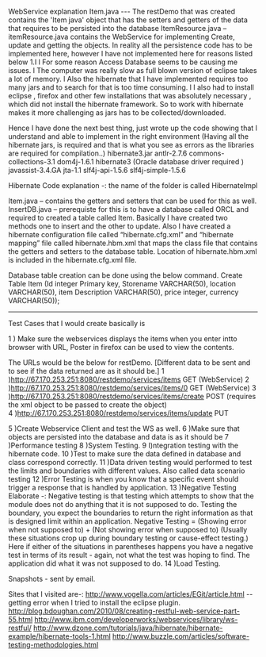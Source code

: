 WebService explanation 
Item.java --- The restDemo that was created contains the 'Item java' object that has the setters and getters of the data that requires to be persisted into the database
ItemResource.java –  itemResource.java contains the WebService for implementing Create, update and getting the objects. In reality all the persistence code has to be implemented here, however I have not implemented here for reasons listed below
1.I 
l For some reason Access Database seems to be causing me issues.
l The computer was really slow as full blown version of eclipse takes a lot of memory.
l Also the hibernate that I have implemented requires too many jars and to search for that is too time consuming.
l I also had to install eclipse , firefox and other few installations that was absolutely necessary , which did not install the hibernate framework.  So to work with hibernate makes it more challenging as jars has to be collected/downloaded. 


Hence I have done the next best thing,  just wrote up the code showing that I understand and able to implement in the right environment (Having all the hibernate jars, is required and that is what you see as errors as the libraries are required for compilation..)
hibernate3.jar
antlr-2.7.6
commons-collections-3.1
dom4j-1.6.1
hibernate3
(Oracle database driver required )
javassist-3.4.GA
jta-1.1
slf4j-api-1.5.6
slf4j-simple-1.5.6


Hibernate Code explanation -: the name of the folder is called HibernateImpl

Item.java – contains the getters and setters that can be used for this as well.
InsertDB.java – 
prerequiste for this is to have a database called ORCL and required to created a table called Item.
Basically I have created two methods one to insert and the other to update.
Also I have created a hibernate configuration file called “hibernate.cfg.xml” and “hibernate mapping” file called hibernate.hbm.xml that maps the class file that contains the getters and setters to the database table. Location of hibernate.hbm.xml is included in the hibernate.cfg.xml file. 

Database table creation can be done using the below command.
Create Table Item (Id integer Primary key, Storename VARCHAR(50), location  VARCHAR(50), item Description  VARCHAR(50), price integer, currency VARCHAR(50));


---------------------------------------------------------------------------------------------------------------------------
Test Cases that I would create basically is 

1 ) Make sure the webservices displays the items when you enter intto browser with  URL, Poster in firefox can be used to view the contents.

The URLs would be the below for restDemo. [Different data to be sent and to see if the data returned are as it should be.]
1 )http://67.170.253.251:8080/restdemo/services/items                GET     (WebService)
2 )http://67.170.253.251:8080/restdemo/services/items/0              GET     (WebService)
3 )http://67.170.253.251:8080/restdemo/services/items/create         POST    (requires the xml object to be passed to create the object)  
4 )http://67.170.253.251:8080/restdemo/services/items/update         PUT

5 )Create Webservice Client and test the WS as well.
6 )Make sure that objects are persisted into the database and data is as it should be 
7 )Performance testing
8 )System Testing.
9 I)ntegration testing with the hibernate code.
10 )Test to make sure the data defined in database and class correspond correctly.
11 )Data driven testing would performed to test the limits and boundaries with different values. Also called data scenario testing
12 )Error Testing is when you know that a specific event should trigger a response that is handled by application.
13 )Negative Testing
Elaborate -: Negative testing is that testing which attempts to show that the module does not
do anything that it is not supposed to do. Testing the boundary, you expect the boundaries to return the right
information as that is designed limit within an application.
Negative Testing = (Showing error when not supposed to) + (Not showing error when supposed to) 
(Usually these situations crop up during boundary testing or cause-effect testing.) 
Here if either of the situations in parentheses happens you have a negative test in terms of its result - 
again, not what the test was hoping to find. The application did what it was not supposed to do.
14 )Load Testing.


Snapshots - sent by email.


Sites that I visited are-:
http://www.vogella.com/articles/EGit/article.html  -- getting error when I tried to install the eclipse plugin.
http://blog.bdoughan.com/2010/08/creating-restful-web-service-part-55.html
http://www.ibm.com/developerworks/webservices/library/ws-restful/
http://www.dzone.com/tutorials/java/hibernate/hibernate-example/hibernate-tools-1.html
http://www.buzzle.com/articles/software-testing-methodologies.html


